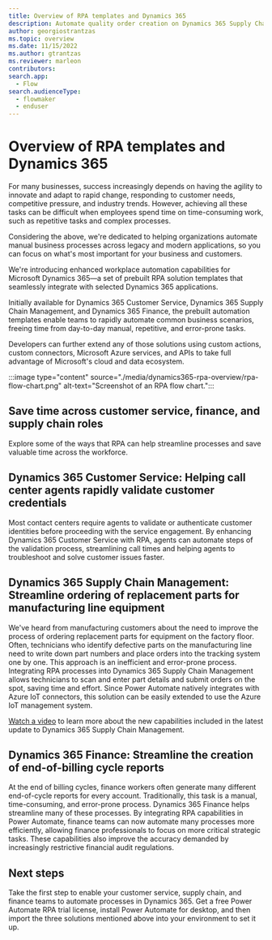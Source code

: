 ```yaml
---
title: Overview of RPA templates and Dynamics 365
description: Automate quality order creation on Dynamics 365 Supply Chain Management with Robotic Process Automation
author: georgiostrantzas
ms.topic: overview
ms.date: 11/15/2022
ms.author: gtrantzas
ms.reviewer: marleon
contributors:
search.app: 
  - Flow
search.audienceType: 
  - flowmaker
  - enduser
---
```


# Overview of RPA templates and Dynamics 365

For many businesses, success increasingly depends on having the agility to innovate and adapt to rapid change, responding to customer needs, competitive pressure, and industry trends. However, achieving all these tasks can be difficult when employees spend time on time-consuming work, such as repetitive tasks and complex processes.

Considering the above, we're dedicated to helping organizations automate manual business processes across legacy and modern applications, so you can focus on what's most important for your business and customers.

We're introducing enhanced workplace automation capabilities for Microsoft Dynamics 365—a set of prebuilt RPA solution templates that seamlessly integrate with selected Dynamics 365 applications.

Initially available for Dynamics 365 Customer Service, Dynamics 365 Supply Chain Management, and Dynamics 365 Finance, the prebuilt automation templates enable teams to rapidly automate common business scenarios, freeing time from day-to-day manual, repetitive, and error-prone tasks.

Developers can further extend any of those solutions using custom actions, custom connectors, Microsoft Azure services, and APIs to take full advantage of Microsoft's cloud and data ecosystem.

:::image type="content" source="./media/dynamics365-rpa-overview/rpa-flow-chart.png" alt-text="Screenshot of an RPA flow chart.":::

## Save time across customer service, finance, and supply chain roles

Explore some of the ways that RPA can help streamline processes and save valuable time across the workforce.

## Dynamics 365 Customer Service: Helping call center agents rapidly validate customer credentials

Most contact centers require agents to validate or authenticate customer identities before proceeding with the service engagement. By enhancing Dynamics 365 Customer Service with RPA, agents can automate steps of the validation process, streamlining call times and helping agents to troubleshoot and solve customer issues faster.

## Dynamics 365 Supply Chain Management: Streamline ordering of replacement parts for manufacturing line equipment

We've heard from manufacturing customers about the need to improve the process of ordering replacement parts for equipment on the factory floor. Often, technicians who identify defective parts on the manufacturing line need to write down part numbers and place orders into the tracking system one by one. This approach is an inefficient and error-prone process. Integrating RPA processes into Dynamics 365 Supply Chain Management allows technicians to scan and enter part details and submit orders on the spot, saving time and effort. Since Power Automate natively integrates with Azure IoT connectors, this solution can be easily extended to use the Azure IoT management system.

[Watch a video](https://www.youtube.com/watch?v=LFbzJ6-H89w) to learn more about the new capabilities included in the latest update to Dynamics 365 Supply Chain Management.

## Dynamics 365 Finance: Streamline the creation of end-of-billing cycle reports

At the end of billing cycles, finance workers often generate many different end-of-cycle reports for every account. Traditionally, this task is a manual, time-consuming, and error-prone process. Dynamics 365 Finance helps streamline many of these processes. By integrating RPA capabilities in Power Automate, finance teams can now automate many processes more efficiently, allowing finance professionals to focus on more critical strategic tasks. These capabilities also improve the accuracy demanded by increasingly restrictive financial audit regulations.

## Next steps

Take the first step to enable your customer service, supply chain, and finance teams to automate processes in Dynamics 365. Get a free Power Automate RPA trial license, install Power Automate for desktop, and then import the three solutions mentioned above into your environment to set it up.